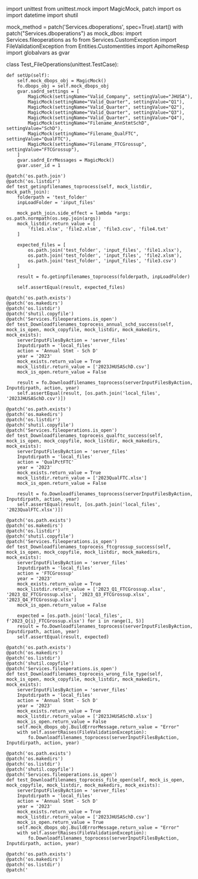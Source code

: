 import unittest
from unittest.mock import MagicMock, patch
import os
import datetime
import shutil

mock_method = patch('Services.dboperations', spec=True).start()
with patch("Services.dboperations") as mock_dbos:
    import Services.fileoperations as fo
    from Services.CustomException import FileValidationException
    from Entities.Customentities import ApihomeResp
    import globalvars as gvar

class Test_FileOperations(unittest.TestCase):

    def setUp(self):
        self.mock_dbops_obj = MagicMock()
        fo.dbops_obj = self.mock_dbops_obj
        gvar.sadrd_settings = [
            MagicMock(settingName="Valid_Company", settingValue="JHUSA"),
            MagicMock(settingName="Valid_Quarter", settingValue="Q1"),
            MagicMock(settingName="Valid_Quarter", settingValue="Q2"),
            MagicMock(settingName="Valid_Quarter", settingValue="Q3"),
            MagicMock(settingName="Valid_Quarter", settingValue="Q4"),
            MagicMock(settingName="Filename_AnnStmtSchD", settingValue="SchD"),
            MagicMock(settingName="Filename_QualFTC", settingValue="QualFTC"),
            MagicMock(settingName="Filename_FTCGrossup", settingValue="FTCGrossup"),
        ]
        gvar.sadrd_ErrMessages = MagicMock()
        gvar.user_id = 1

    @patch('os.path.join')
    @patch('os.listdir')
    def test_getinpfilenames_toprocess(self, mock_listdir, mock_path_join):
        folderpath = 'test_folder'
        inpLoadFolder = 'input_files'

        mock_path_join.side_effect = lambda *args: os.path.normpath(os.sep.join(args))
        mock_listdir.return_value = [
            'file1.xlsx', 'file2.xlsm', 'file3.csv', 'file4.txt'
        ]

        expected_files = [
            os.path.join('test_folder', 'input_files', 'file1.xlsx'),
            os.path.join('test_folder', 'input_files', 'file2.xlsm'),
            os.path.join('test_folder', 'input_files', 'file3.csv')
        ]

        result = fo.getinpfilenames_toprocess(folderpath, inpLoadFolder)

        self.assertEqual(result, expected_files)

    @patch('os.path.exists')
    @patch('os.makedirs')
    @patch('os.listdir')
    @patch('shutil.copyfile')
    @patch('Services.fileoperations.is_open')
    def test_Downloadfilenames_toprocess_annual_schd_success(self, mock_is_open, mock_copyfile, mock_listdir, mock_makedirs, mock_exists):
        serverInputFilesByAction = 'server_files'
        Inputdirpath = 'local_files'
        action = 'Annual Stmt - Sch D'
        year = '2023'
        mock_exists.return_value = True
        mock_listdir.return_value = ['2023JHUSASchD.csv']
        mock_is_open.return_value = False

        result = fo.Downloadfilenames_toprocess(serverInputFilesByAction, Inputdirpath, action, year)
        self.assertEqual(result, [os.path.join('local_files', '2023JHUSASchD.csv')])

    @patch('os.path.exists')
    @patch('os.makedirs')
    @patch('os.listdir')
    @patch('shutil.copyfile')
    @patch('Services.fileoperations.is_open')
    def test_Downloadfilenames_toprocess_qualftc_success(self, mock_is_open, mock_copyfile, mock_listdir, mock_makedirs, mock_exists):
        serverInputFilesByAction = 'server_files'
        Inputdirpath = 'local_files'
        action = 'QualPctFTC'
        year = '2023'
        mock_exists.return_value = True
        mock_listdir.return_value = ['2023QualFTC.xlsx']
        mock_is_open.return_value = False

        result = fo.Downloadfilenames_toprocess(serverInputFilesByAction, Inputdirpath, action, year)
        self.assertEqual(result, [os.path.join('local_files', '2023QualFTC.xlsx')])

    @patch('os.path.exists')
    @patch('os.makedirs')
    @patch('os.listdir')
    @patch('shutil.copyfile')
    @patch('Services.fileoperations.is_open')
    def test_Downloadfilenames_toprocess_ftcgrossup_success(self, mock_is_open, mock_copyfile, mock_listdir, mock_makedirs, mock_exists):
        serverInputFilesByAction = 'server_files'
        Inputdirpath = 'local_files'
        action = 'FTCGrossup'
        year = '2023'
        mock_exists.return_value = True
        mock_listdir.return_value = ['2023_Q1_FTCGrossup.xlsx', '2023_Q2_FTCGrossup.xlsx', '2023_Q3_FTCGrossup.xlsx', '2023_Q4_FTCGrossup.xlsx']
        mock_is_open.return_value = False

        expected = [os.path.join('local_files', f'2023_Q{i}_FTCGrossup.xlsx') for i in range(1, 5)]
        result = fo.Downloadfilenames_toprocess(serverInputFilesByAction, Inputdirpath, action, year)
        self.assertEqual(result, expected)

    @patch('os.path.exists')
    @patch('os.makedirs')
    @patch('os.listdir')
    @patch('shutil.copyfile')
    @patch('Services.fileoperations.is_open')
    def test_Downloadfilenames_toprocess_wrong_file_type(self, mock_is_open, mock_copyfile, mock_listdir, mock_makedirs, mock_exists):
        serverInputFilesByAction = 'server_files'
        Inputdirpath = 'local_files'
        action = 'Annual Stmt - Sch D'
        year = '2023'
        mock_exists.return_value = True
        mock_listdir.return_value = ['2023JHUSASchD.xlsx']
        mock_is_open.return_value = False
        self.mock_dbops_obj.BuildErrorMessage.return_value = "Error"
        with self.assertRaises(FileValidationException):
            fo.Downloadfilenames_toprocess(serverInputFilesByAction, Inputdirpath, action, year)

    @patch('os.path.exists')
    @patch('os.makedirs')
    @patch('os.listdir')
    @patch('shutil.copyfile')
    @patch('Services.fileoperations.is_open')
    def test_Downloadfilenames_toprocess_file_open(self, mock_is_open, mock_copyfile, mock_listdir, mock_makedirs, mock_exists):
        serverInputFilesByAction = 'server_files'
        Inputdirpath = 'local_files'
        action = 'Annual Stmt - Sch D'
        year = '2023'
        mock_exists.return_value = True
        mock_listdir.return_value = ['2023JHUSASchD.csv']
        mock_is_open.return_value = True
        self.mock_dbops_obj.BuildErrorMessage.return_value = "Error"
        with self.assertRaises(FileValidationException):
            fo.Downloadfilenames_toprocess(serverInputFilesByAction, Inputdirpath, action, year)

    @patch('os.path.exists')
    @patch('os.makedirs')
    @patch('os.listdir')
    @patch('

